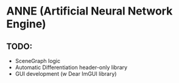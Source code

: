 # ANNE (Artificial Neural Network Engine)

## TODO:

* SceneGraph logic
* Automatic Differentiation header-only library
* GUI development (w Dear ImGUI library)
